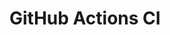 # GitHub Actions CI






















































































































































































































































































































































































































































































































































































































































































































































































































































































































































































































































































































































































































































































































































































































































































































































































































































































